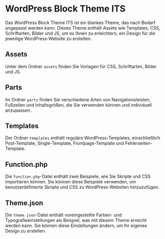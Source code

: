 # WordPress Block Theme ITS

Das WordPress Block Theme ITS ist ein blankes Theme, das nach Bedarf angepasst werden kann. Dieses Theme enthält Assets wie Templates, CSS, Schriftarten, Bilder und JS, um es Ihnen zu erleichtern, ein Design für die jeweilige WordPress-Website zu erstellen. 

## Assets
Unter dem Ordner `assets` finden Sie Vorlagen für CSS, Schriftarten, Bilder und JS.

## Parts
Im Ordner `parts` finden Sie verschiedene Arten von Navigationsleisten, Fußzeilen und Inhaltsgrößen, die Sie verwenden können und individuell anzupassen. 

## Templates
Der Ordner `templates` enthält reguläre WordPress-Templates, einschließlich Post-Template, Single-Template, Frontpage-Template und Fehlerseiten-Template. 

## Function.php
Die `function.php`-Datei enthält zwei Beispiele, wie Sie Skripte und CSS importieren können. Sie können diese Beispiele verwenden, um benutzerdefinierte Skripte und CSS zu WordPress-Websiten hinzuzufügen.

## Theme.json
Die `theme.json`-Datei enthält voreingestellte Farben- und Typografieeinstellungen als Beispiel, was mit diesem Theme erreicht werden kann. Sie können diese Einstellungen ändern, um Ihr eigenes Design zu erstellen.
